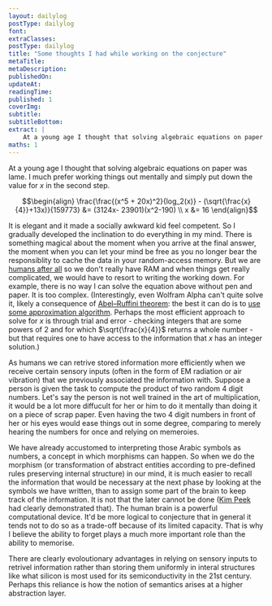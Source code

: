 ```yaml
---
layout: dailylog
postType: dailylog
font: 
extraClasses: 
postType: dailylog
title: "Some thoughts I had while working on the conjecture"
metaTitle:
metaDescription: 
publishedOn: 
updateAt: 
readingTime: 
published: 1
coverImg: 
subtitle:
subtitleBottom:
extract: |
    At a young age I thought that solving algebraic equations on paper was lame. I much prefer working things out mentally and simply put down the value for x in the second step. It is elegant and it made a socially awkward kid feel competent. So I gradually developed the inclination to do everything in my mind. There is something magical about the moment when you arrive at the final answer, the moment when you can let your mind be free as you no longer bear the responsiblity to cache the data in your random-access memory. But we are [humans after all](https://www.youtube.com/watch?v=JIOCc0tfoqA) so we don't really have RAM and when things get really complicated, we would have to resort to writing the working down. For example, there is no way I can solve the equation above without pen and paper.
maths: 1
---
```


At a young age I thought that solving algebraic equations on paper was lame. I much prefer working things out mentally and simply put down the value for $x$ in the second step.

$$\begin{align} \frac{\frac{(x^5 + 20x)^2}{log_2(x)} - (\sqrt{\frac{x}{4}}+13x)}{159773} &= (3124x- 23901)(x^2-190) \\ x &= 16 \end{align}$$

It is elegant and it made a socially awkward kid feel competent. So I gradually developed the inclination to do everything in my mind. There is something magical about the moment when you arrive at the final answer, the moment when you can let your mind be free as you no longer bear the responsiblity to cache the data in your random-access memory. But we are [humans after all](https://www.youtube.com/watch?v=JIOCc0tfoqA) so we don't really have RAM and when things get really complicated, we would have to resort to writing the working down. For example, there is no way I can solve the equation above without pen and paper. It is too complex. (Interestingly, even Wolfram Alpha can't quite solve it, likely a consequence of [Abel–Ruffini theorem](https://en.wikipedia.org/wiki/Abel%E2%80%93Ruffini_theorem): the best it can do is to [use some approximation algorithm](http://www.wolframalpha.com/input/?i=solve+x+in+%28%28%28x%5E5+%2B+20x%29%5E2%29%2F%28log_2%28x%29%29+-+%28%28x%2F4%29%5E%281%2F2%29%2B13x%29%29%2F159773+%3D+%283124x-+23901%29%28x%5E2-190%29+). Perhaps the most efficient approach to solve for $x$ is through trial and error - checking integers that are some powers of 2 and for which $\sqrt{\frac{x}{4}}$ returns a whole number - but that requires one to have access to the information that $x$ has an integer solution.)

As humans we can retrive stored information more efficiently when we receive certain sensory inputs (often in the form of EM radiation or air vibration) that we previously associated the information with. Suppose a person is given the task to compute the product of two random 4 digit numbers. Let's say the person is not well trained in the art of multiplication, it would be a lot more diffucult for her or him to do it mentally than doing it on a piece of scrap paper. Even having the two 4 digit numbers in front of her or his eyes would ease things out in some degree, comparing to merely hearing the numbers for once and relying on memeroies. 

We have already accustomed to interpreting those Arabic symbols as numbers, a concept in which morphisms can happen. So when we do the morphism (or transformation of abstract entities according to pre-defined rules preserving internal structure) in our mind, it is much easier to recall the information that would be necessary at the next phase by looking at the symbols we have written, than to assign some part of the brain to keep track of the information. It is not that the later cannot be done ([Kim Peek](https://en.wikipedia.org/wiki/Kim_Peek) had clearly demonstrated that). The human brain is a powerful computational device. It'd be more logical to conjecture that in general it tends not to do so as a trade-off because of its limited capacity. That is why I believe the ability to forget plays a much more important role than the ability to memorise.

There are clearly evoloutionary advantages in relying on sensory inputs to retrivel information rather than storing them uniformly in interal structures like what silicon is most used for its semiconductivity in the 21st century. Perhaps this reliance is how the notion of semantics arises at a higher abstraction layer.

